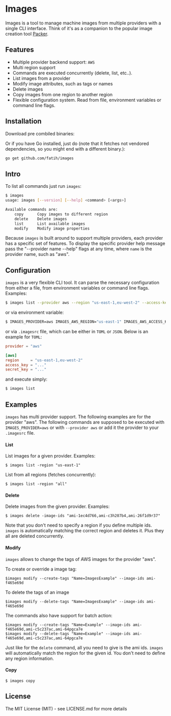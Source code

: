 # Images

Images is a tool to manage machine images from multiple providers with a single
CLI interface. Think of it's as a companion to the popular image creation tool
[Packer](https://packer.io/).

## Features

- Multiple provider backend support: `AWS`
- Multi region support
- Commands are executed concurrently (delete, list, etc..).
- List images from a provider
- Modify image attributes, such as tags or names
- Delete images
- Copy images from one region to another region
- Flexible configuration system. Read from file, environment variables or command line flags.

## Installation

Download pre combiled binaries:


Or if you have Go installed, just do (note that it fetches not vendored
dependencies, so you might end with a different binary.):

```bash
go get github.com/fatih/images
```

## Intro

To list all commands just run `images`:

```bash
$ images
usage: images [--version] [--help] <command> [<args>]

Available commands are:
    copy      Copy images to different region
    delete    Delete images
    list      List available images
    modify    Modify image properties
```

Because `images` is built around to support multiple providers, each provider
has a specific set of features. To display the specific provider help message
pass the "--provider name --help" flags at any time, where `name` is the
provider name, such as "aws".

## Configuration

`images` is a very flexible CLI tool. It can parse the necessary configuration from
either a file, from environment variables or command line flags. Examples:

```bash
$ images list --provider aws --region "us-east-1,eu-west-2" --access-key "..." -secret-key "..."
```

or via environment variable:

```bash
$ IMAGES_PROVIDER=aws IMAGES_AWS_REGION="us-east-1" IMAGES_AWS_ACCESS_KEY=".." images list
```

or via `.imagesrc` file, which can be either in `TOML` or `JSON`. Below is an example for `TOML`:

```toml
provider = "aws"

[aws]
region     = "us-east-1,eu-west-2"
access_key = "..."
secret_key = "..."
```
and execute simply:

```bash
$ images list
```

## Examples

`images` has multi provider support. The following examples are for the
provider "aws".  The following commands are supposed to be executed with
`IMAGES_PROVIDER=aws` or with `--provider aws` or add it the provider to your
`.imagesrc` file.


#### List

List images for a given provider. Examples:

```
$ images list -region "us-east-1"
```

List from all regions (fetches concurrently):

```
$ images list -region "all"
```

#### Delete

Delete images from the given provider. Examples:

```
$ images delete -image-ids "ami-1ec4d766,ami-c3h207b4,ami-26f1d9r37"
```

Note that you don't need to specify a region if you define multiple ids.
`images` is automatically matching the correct region and deletes it. Plus they
all are deleted concurrently.

#### Modify

`images` allows to change the tags of AWS images for the provider "aws".

To create or override a image tag:

```
$images modify --create-tags "Name=ImagesExample" --image-ids ami-f465e69d
```

To delete the tags of an image

```
$images modify --delete-tags "Name=ImagesExample" --image-ids ami-f465e69d
```

The commands also have support for batch action:

```
$images modify --create-tags "Name=Example" --image-ids ami-f465e69d,ami-c5c237ac,ami-64pgca7e
$images modify --delete-tags "Name=Example" --image-ids ami-f465e69d,ami-c5c237ac,ami-64pgca7e
```

Just like for the `delete` command, all you need to give is the ami ids.
`images` will automatically match the region for the given id. You don't need
to define any region information.


#### Copy
```
$ images copy
```

## License

The MIT License (MIT) - see LICENSE.md for more details

